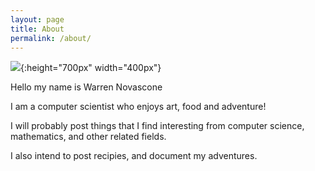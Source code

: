 ```yaml
---
layout: page
title: About
permalink: /about/
---
```


![](/images/IMG_4504.jpeg){:height="700px" width="400px"}

Hello my name is Warren Novascone

I am a computer scientist who enjoys art, food and adventure!

I will probably post things that I find interesting from computer science, mathematics, and other related fields.

I also intend to post recipies, and document my adventures.
